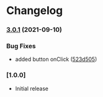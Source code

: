 # Changelog

### [3.0.1](https://github.com/mazurevich/test-lib/compare/v3.0.0...v3.0.1) (2021-09-10)


### Bug Fixes

* added button onClick ([523d505](https://github.com/mazurevich/test-lib/commit/523d50555e588e6112c6d9eb7a51ffd3d84bef1f))

### [1.0.0]

- Initial release
